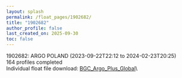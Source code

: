 ```yaml
---
layout: splash
permalink: /float_pages/1902682/
title: "1902682"
author_profile: false
last_created_on: 2025-09-30
toc: false
---
```

 
1902682: ARGO POLAND (2023-09-22T22:12 to 2024-02-23T20:25)\
164 profiles completed\
Individual float file download: [BGC_Argo_Plus_Global](https://ftp.soest.hawaii.edu/bgc_argo_plus/Individual_Floats/outliers_removed/1902682_Sprof_processed.nc)\
